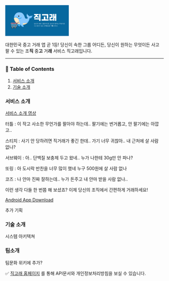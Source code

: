 <img src="images/graphic.jpg" width="40%" height="40%">

대한민국 중고 거래 앱 곧 1등! 
당신이 속한 그룹 어디든, 당신이 원하는 무엇이든 사고 팔 수 있는 조**직** 중**고** 거**래** 서비스 직고래입니다.

---
### 📃 Table of Contents 
1. [서비스 소개](#chapter-1)
2. [기술 소개](#chapter-2)

### 서비스 소개 <a id="chapter-1"></a>
[서비스 소개 영상](https://www.youtube.com/watch?v=IZWhBI0Tk2c)

터틀 : 이 작고 사소한 무언가를 팔아야 하는데.. 팔기에는 번거롭고, 안 팔기에는 아깝고..

스티치 : 사기 안 당하려면 직거래가 좋긴 한데.. 가기 너무 귀찮아.. 내 근처에 살 사람 없나?

서브웨이 : 아.. 단백질 보충제 두고 왔네.. 누가 나한테 30g만 안 파나?

또링 : 아 도시락 반찬을 너무 많이 했네 누구 500원에 살 사람 없나

코즈 : 나 안마 진짜 잘하는데.. 누가 돈주고 내 안마 받을 사람 없나..

이런 생각 다들 한 번쯤 해 보셨죠? 이제 당신의 조직에서 간편하게 거래하세요!

[Android App Download](https://play.google.com/store/apps/details?id=com.sellerleecompany.jikgorae)


추가 기획

### 기술 소개 <a id="chapter-2"></a>

시스템 아키텍쳐


### 팀소개

팀문화 위키에 추가?

✅ [직고래 홈페이지](https://sellerlee.tk/) 를 통해 API문서와 개인정보처리방침을 보실 수 있습니다.

